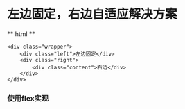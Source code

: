 # 左边固定，右边自适应解决方案



** html **
```
<div class="wrapper">
    <div class="left">左边固定</div>
    <div class="right">
        <div class="content">右边</div>
    </div>
</div>
```

### 使用flex实现

